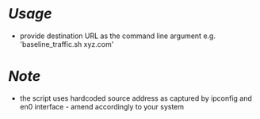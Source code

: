 # *Usage*
* provide destination URL as the command line argument e.g. 'baseline_traffic.sh xyz.com'

# *Note*
* the script uses hardcoded source address as captured by ipconfig and en0 interface - amend accordingly to your system
